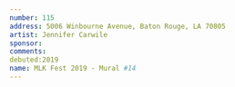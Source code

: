 ```yaml
---
number: 115
address: 5006 Winbourne Avenue, Baton Rouge, LA 70805
artist: Jennifer Carwile
sponsor: 
comments: 
debuted:2019
name: MLK Fest 2019 - Mural #14
---
```

